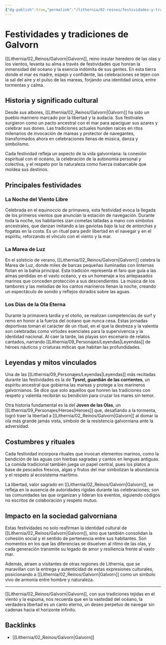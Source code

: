 ```yaml
---
{"dg-publish":true,"permalink":"/lithernia/02-reinos/festividades-y-tradiciones-de-galvorn/","title":"Festividades y tradiciones de Galvorn","tags":["lithernia","cultura","tradicion","festividad","Galvorn"]}
---
```


# Festividades y tradiciones de Galvorn

[[Lithernia/02_Reinos/Galvorn\|Galvorn]], reino insular heredero de las olas y los vientos, levanta su alma a través de festividades que honran la inmensidad del océano y la esencia indómita de sus gentes. En esta tierra donde el mar es madre, espejo y confidente, las celebraciones se tejen con la sal del aire y el pulso de las mareas, forjando una identidad única, entre tormentas y calma.

## Historia y significado cultural

Desde sus albores, [[Lithernia/02_Reinos/Galvorn\|Galvorn]] ha sido un pueblo marinero marcado por la libertad y la audacia. Sus festivales surgieron como un pacto ancestral con el mar para apaciguar sus azares y celebrar sus dones. Las tradiciones actuales hunden raíces en ritos milenarios de invocación de mareas y protector de navegantes, transformados ahora en celebraciones llenas de música, danza y simbolismo.

Cada festividad refleja un aspecto de la vida galvorniana: la conexión espiritual con el océano, la celebración de la autonomía personal y colectiva, y el respeto por la naturaleza como fuerza inabarcable que moldea sus destinos.

## Principales festividades

### La Noche del Viento Libre

Celebrada en el equinoccio de primavera, esta festividad evoca la llegada de los primeros vientos que anuncian la estación de navegación. Durante toda la noche, los habitantes izan cometas talladas a mano con símbolos ancestrales, que danzan imitando a las gaviotas bajo la luz de antorchas y fogatas en la costa. Es un ritual para pedir libertad en el navegar y en el espíritu, reforzando el vínculo con el viento y la mar.

### La Marea de Luz

En el solsticio de verano, [[Lithernia/02_Reinos/Galvorn\|Galvorn]] celebra la Marea de Luz, donde miles de barcas pequeñas iluminadas con linternas flotan en la bahía principal. Esta tradición representa el faro que guía a las almas perdidas en el vasto océano, y es un homenaje a los antepasados marinos que conceden protección a sus descendientes. La música de los tambores y las melodías de los cantos marineros llenan la noche, creando un espectáculo de sonido y reflejos dorados sobre las aguas.

### Los Días de la Ola Eterna

Durante la primavera tardía y el otoño, se realizan competencias de surf y remo en honor a la fuerza del océano que nunca cesa. Estas jornadas deportivas toman el carácter de un ritual, en el que la destreza y la valentía son celebradas como virtudes esenciales para la supervivencia y la identidad nacional. Al caer la tarde, las playas son escenario de relatos cantados, narrando [[Lithernia/09_Personajes/Leyendas\|Leyendas]] de héroes náuticos y criaturas míticas que habitan las profundidades.

## Leyendas y mitos vinculados

Una de las [[Lithernia/09_Personajes/Leyendas\|Leyendas]] más recitadas durante las festividades es la de **Tysrel, guardián de las corrientes**, un espíritu ancestral que gobierna las mareas y protege a los marineros galvornianos. Se dice que solo aquellos que honren las tradiciones con respeto y valentía recibirán su bendición para cruzar los mares sin temor.

Otra historia fundamental es la del **Joven de las Olas**, un [[Lithernia/09_Personajes/Heroes\|Heroes]] que, desafiando a la tormenta, logró traer la libertad a [[Lithernia/02_Reinos/Galvorn\|Galvorn]] al domar la ola más grande jamás vista, símbolo de la resistencia galvorniana ante la adversidad.

## Costumbres y rituales

Cada festividad incorpora rituales que invocan elementos marinos, como la bendición de las aguas con hierbas sagradas y cantos en lenguas antiguas. La comida tradicional también juega un papel central, pues los platos a base de pescados frescos, algas y frutos del mar simbolizan la abundancia y el respeto al ecosistema marítimo.

La libertad, valor sagrado en [[Lithernia/02_Reinos/Galvorn\|Galvorn]], se refleja en la ausencia de autoridades rígidas durante las celebraciones; son las comunidades las que organizan y lideran los eventos, siguiendo códigos no escritos de colaboración y respeto mutuo.

## Impacto en la sociedad galvorniana

Estas festividades no solo reafirman la identidad cultural de [[Lithernia/02_Reinos/Galvorn\|Galvorn]], sino que también consolidan la cohesión social y el sentido de pertenencia entre sus habitantes. Son momentos en los que las diferencias se disuelven al ritmo de las olas, y cada generación transmite su legado de amor y resiliencia frente al vasto mar.

Además, atraen a visitantes de otras regiones de Lithernia, que se maravillan con la entrega y autenticidad de estas expresiones culturales, posicionando a [[Lithernia/02_Reinos/Galvorn\|Galvorn]] como un símbolo vivo de armonía entre hombre y naturaleza.

---

[[Lithernia/02_Reinos/Galvorn\|Galvorn]], con sus tradiciones tejidas en el viento y la espuma, nos recuerda que en la vastedad del océano, la verdadera libertad es un canto eterno, un deseo perpetuo de navegar sin cadenas hacia el horizonte infinito.

## Backlinks
- [[Lithernia/02_Reinos/Galvorn\|Galvorn]]

